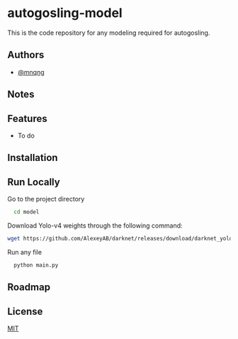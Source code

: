 
# autogosling-model

This is the code repository for any modeling required for autogosling.


## Authors

- [@mnqng](https://www.github.com/mnqng)

## Notes


## Features

- To do

## Installation

    
## Run Locally

Go to the project directory

```bash
  cd model
```

Download Yolo-v4 weights through the following command:
```bash
wget https://github.com/AlexeyAB/darknet/releases/download/darknet_yolo_v3_optimal/yolov4.weights
```

Run any file

```bash
  python main.py
```


## Roadmap


## License

[MIT](https://choosealicense.com/licenses/mit/)

